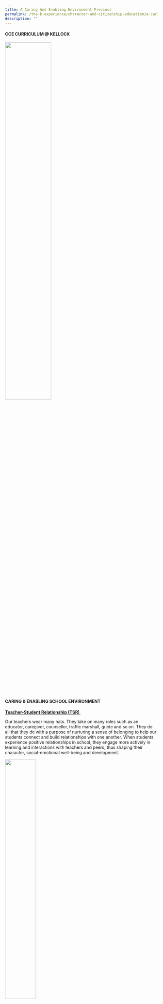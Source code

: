```yaml
---
title: A Caring And Enabling Environment Previous
permalink: /the-k-experience/character-and-citizenship-education/a-caring-and-enabling-environment/
description: ""
---
```



<h4><strong>CCE CURRICULUM @ KELLOCK</strong></h4>
<img style="width: 55%;" src="/images/cee1.png" />
<h4><strong>CARING &amp; ENABLING SCHOOL ENVIRONMENT</strong></h4>
<p><strong><u>Teacher-Student Relationship (TSR)&nbsp;</u></strong></p>
<p>Our teachers wear many hats. They take on many roles such as an educator, caregiver, counsellor, traffic marshall, guide and so on. They do all that they do with a purpose of nurturing a sense of belonging to help our students connect and build relationships with one another. When students experience positive relationships in school, they engage more actively in learning and interactions with teachers and peers, thus shaping their character, social-emotional well-being and development.</p>
<img style="width: 45%;" src="/images/cee2.png" />
<p><strong><u>Peer Support &amp; Relationships</u></strong></p>
<p>Classrooms are natural settings where positive peer relationships can be nurtured and strengthened. In Kellock, we believe that strong relationships among students is a critical part of the network of positive relationships in schools. Peers are a significant source of support for students. Hence, we have put in place a peer support programme known as Sisterly Love.</p>
<img style="width: 45%;" src="/images/cee3.png" />
<p><u>Level 1: Whole School Approach</u></p>
<p>At level 1, we target the masses with every student as a peer supporter. We have put in place the class and cross-level buddy systems where students are assigned a classmate and an upper/lower primary schoolmate as a buddy. We hope to strengthen the overall support network for the students. Some of the activities that we have organised are Welcome cards in the beginning of the school year, Easter messages, P3 sisters encouraging P6 sisters who are taking their PSLE.</p>
<img style="width: 65%;" src="/images/cee4.png" />
<p><u>Level 2: In-class Support</u></p>
<p>At level 2, the school identifies a selected group of students with the right aptitude as Sisterly Love Peer Supporters within the upper primary classes. These students receive training from the CCE committee teachers and they are deployed to support their peers in need.</p>
<img style="width: 45%;" src="/images/cee5.png" />
<p><strong><u>Student Voice &amp; Ownership</u></strong></p>
<table style="border-collapse: collapse; width: 100%;" border="1">
<tbody>
<tr>
<td style="width: 25%;"><img src="/images/cee6.png"></td>
<td style="width: 75%;">
<p>In Kellock, we believe in giving students a voice in order to establish an effective learning environment for CCE. How have we done it in Kellock? The image on the left captures some of the activities we have developed to give students opportunities for their voices to be heard.&nbsp;&nbsp;</p>
</td>
</tr>
</tbody>
</table>
<p><strong><u>Student Leadership @ Kellock</u></strong></p>
<img style="width: 65%;" src="/images/cee7.png" />
<p><strong>Introduction</strong></p>
<p>At CHIJ Kellock, we believe that all students can be a leader and leadership development of all students is aligned to its vision and they are structured in 3 tiers:<br />Tier 1: Leadership for all Kellock students;<br />Tier 2: Leadership for Kellock student leaders;<br />Tier 3: Leadership for Kellock Executive Committee Prefects</p>
<p><strong>Leadership Approach</strong></p>
<img style="width: 65%;" src="/images/cee8.png" />
<p>At the&nbsp;<strong>Offer&nbsp;</strong>tier, the school looks at providing opportunities to engage all students in a holistic experience that facilitates the learning of values, skills and knowledge. The department believes that all students can lead and therefore, leadership opportunities are offered to its students.</p>
<p>At the&nbsp;<strong>Nurture&nbsp;</strong>tier, the school looks at providing in-depth and progressive development of the students&rsquo; abilities and talents in student leadership. Students are stretched and opportunities provided for them to harness their abilities.&nbsp;</p>
<p>At the&nbsp;<strong>Excel</strong>&nbsp;tier, the school looks at providing opportunities and expertise to optimise every student&rsquo;s abilities and talents.&nbsp;</p>
<p><u>Qualities of A Kellock Leader</u></p>
<img style="width: 75%;" src="/images/cee9.png" />
<p><strong>A: Tier 1: Class and Functional Leaders [Offer]</strong></p>
<p>At this tier, the school recognises all students&rsquo; ability to lead. Roles such as class monitors, group leaders, PE leaders and functional leaders were created to offer more leadership opportunities for students. To formalise these leadership roles, an assembly period is devoted for the formal installation of these leaders.</p>
<p>Leadership development of Tier 1 leaders is illustrated in the table below:</p>
<img style="width: 75%;" src="/images/cee10.png" />
<p><strong>B: Tier 2: Prefects, NE Ambassadors, CCA Leaders (Nuture)</strong></p>
<p>At the Nurture tier, the school tailors programmes that provide in-depth and progressive development of the students&rsquo; abilities and talents. The department aims to develop its student leaders with the entrepreneurial spirit where they are imbued with the mindset of pushing boundaries, of wanting to innovate and finding a breakthrough.</p>
<p>Leadership development of Tier 2 leaders is illustrated in the table below:</p>
<img style="width: 75%;" src="/images/cee11.png" />
<p><strong>C: Tier 3: Prefect Exco (Excel)</strong></p>
<p>At the pinnacle of the pyramid, the school provides opportunities for students to Excel in their varied abilities and talents. In the framework, prefects who exemplify strong leadership abilities are nominated by teachers to form the Prefects EXCO team where they are stretched in their leadership development. They are given more opportunities to engage in meta-cognitive activities to challenge existing ideas and initiate change at the school level.</p>
<p>Leadership development of Tier 2 leaders is illustrated in the table below:</p>
<img style="width: 75%;" src="/images/cee12.png" />
<p><u><strong>Prefect EXCO 2022</strong></u></p>
<img style="width: 50%;" src="/images/cee13.jpg" />
<p style="text-align: center;">Lorraine Fong (Head), Cheryl Tan (Vice-Head)<br />Hannah Chieng, Varshini, Natasha, Shannen Pua</p>
<p><strong><u>Words of Our Head Prefect, Lorraine Fong</u></strong></p>
<p style="text-align: center;"><strong><u>Head Prefect Speech<br /></u></strong>Good morning Mrs Nair, Ms Ng, Mrs Chan, teachers and friends. My name is Lorraine Fong of Primary 6 Hibiscus and I am your head prefect for 2022.&nbsp;</p>
<p style="text-align: center;">I would like to thank each and every one of you for your vote of confidence and therefore, allowing me this opportunity to serve our school in 2022.&nbsp;</p>
<p style="text-align: center;">Words cannot describe how grateful I am and I promise to put in my best effort in everything that I do. This year, one of the major projects I would like to focus on is mental health. Like I said in my campaign speech, mental health is not a common topic here in Singapore and because of that, people associate mental health with negative terms and ideas.&nbsp;</p>
<p style="text-align: center;">I hope that we can implement more activities and games related to mental health but to make such events possible, I will need the help of the EXCO members, prefectorial board, teachers and your assistance. I hope that we will have your full support in everything that we do and I am confident that if we as prefects work together, we will be able to lead our school to reach new heights never attained before. I believe that if we work together as a school, we can and will make CHIJ Kellock a better place.&nbsp;</p>
<p style="text-align: center;">Once again, thank you Mrs Nair, Ms Ng, Mrs Chan, teachers and friends for giving me this amazing opportunity to be your head prefect. Thank you for listening and have a great day ahead!</p>